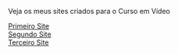 Veja os meus sites criados para o Curso em Vídeo

<a href="https://conationi.github.io/HTML-CSS/primeirosite/">Primeiro Site</a> <br>
<a href="https://conationi.github.io/HTML-CSS/segundosite/">Segundo Site</a> <br>
<a href="https://conationi.github.io/HTML-CSS/terceirosite/">Terceiro Site</a>
